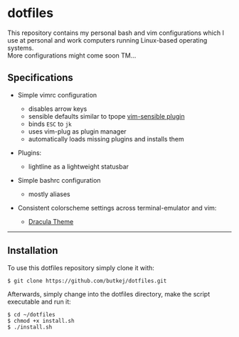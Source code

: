# dotfiles
This repository contains my personal bash and vim configurations which I use at personal and work computers running Linux-based operating systems.  
More configurations might come soon TM...  

## Specifications
- Simple vimrc configuration
    - disables arrow keys
    - sensible defaults similar to tpope [vim-sensible plugin](https://github.com/tpope/vim-sensible)
    - binds `ESC` to `jk`
    - uses vim-plug as plugin manager
    - automatically loads missing plugins and installs them

- Plugins:
    - lightline as a lightweight statusbar

- Simple bashrc configuration
    - mostly aliases

- Consistent colorscheme settings across terminal-emulator and vim:
    - [Dracula Theme](https://draculatheme.com)
---
## Installation
To use this dotfiles repository simply clone it with:  
```
$ git clone https://github.com/butkej/dotfiles.git
```

Afterwards, simply change into the dotfiles directory, make the script executable and run it:  
```
$ cd ~/dotfiles
$ chmod +x install.sh
$ ./install.sh
```
